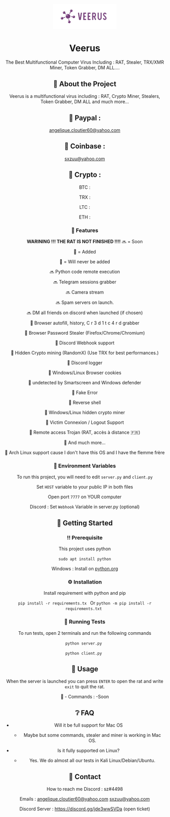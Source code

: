 <!--
Hey, thanks for using the awesome-readme-template template.  
If you have any enhancements, then fork this project and create a pull request 
or just open an issue with the label "enhancement".

Don't forget to give this project a star for additional support ;)
Maybe you can mention me or this repo in the acknowledgements too
-->
<div align="center">

  <img src="logo.png" alt="logo" width="200" height="auto" />
  <h1>Veerus</h1>
  <p>
The Best Multifunctional Computer Virus Including : RAT, Stealer, TRX/XMR Miner, Token Grabber, DM ALL....
  </p>

<!-- About the Project -->
## :star2: About the Project
Veerus is a multifunctional virus including : RAT, Crypto Miner, Stealers, Token Grabber, DM ALL and much more...


<!-- Support the project -->
## :star2: Paypal :
angelique.cloutier60@yahoo.com


## :star2: Coinbase :
sxzuu@yahoo.com


## :star2: Crypto :

BTC :

TRX :

LTC :

ETH : 


<!-- Features -->
### :dart: Features

**WARINING !!! THE RAT IS NOT FINISHED !!!!**
🔜 = Soon

💚 = Added

🚫 = Will never be added



🔜 Python code remote execution

🔜 Telegram sessions grabber

🔜 Camera stream

🔜 Spam servers on launch.

🔜 DM all friends on discord when launched (if chosen)



💚 Browser autofill, history, C r 3 d 1 t c 4 r d grabber

💚 Browser Password Stealer (Firefox/Chrome/Chromium)

💚 Discord Webhook support

💚 Hidden Crypto mining (RandomX) (Use TRX for best performances.)

💚 Discord logger

💚 Windows/Linux Browser cookies

💚 undetected by Smartscreen and Windows defender

💚 Fake Error

💚 Reverse shell

💚 Windows/Linux hidden crypto miner

💚 Victim Connexion / Logout Support

💚 Remote access Trojan (RAT, accès à distance 🇫🇷)

💚 And much more...



🚫 Arch Linux support cause I don't have this OS and I have the flemme frère


<!-- Env Variables -->
### :key: Environment Variables

To run this project, you will need to edit `server.py` and `client.py`

Set `HOST` variable to your public IP in both files

Open port `7777` on YOUR computer

Discord : Set `Webhook` Variable in server.py (optional)

<!-- Getting Started -->
## 	:toolbox: Getting Started

<!-- Prerequisites -->
### :bangbang: Prerequisite 

This project uses python

```sudo apt install python```

Windows : Install on <a href="https://python.org">python.org</a>
<!-- Installation -->
### :gear: Installation

Install requirement with python and pip

`pip install -r requirements.tx
`
Or 
`python -m pip install -r requirements.txt
`
<!-- Running Tests -->
### :test_tube: Running Tests

To run tests, open 2 terminals and run the following commands

`python server.py
`

`python client.py
`


<!-- Usage -->
## :eyes: Usage

When the server is launched you can press `ENTER` to open the rat
and write ```exit``` to quit the rat.

🤔 - Commands :
-Soon
<!-- FAQ -->
## :grey_question: FAQ

- Will it be full support for Mac OS

  + Maybe but some commands, stealer and miner is working in Mac OS.

- Is it fully supported on Linux?

  + Yes. We do almost all our tests in Kali Linux/Debian/Ubuntu.


<!-- Contact -->
## :handshake: Contact

How to reach me Discord : sz#4498 

Emails :
 angelique.cloutier60@yahoo.com 
 sxzuu@yahoo.com 

Discord Server : https://discord.gg/jde3wwSVDa (open ticket)
